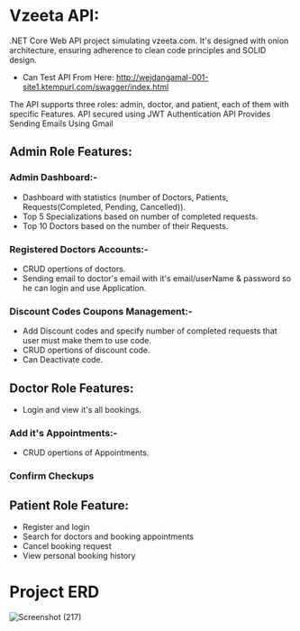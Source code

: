 # Vzeeta API:
.NET Core Web API project simulating vzeeta.com. It's designed with onion architecture, ensuring adherence to clean code principles and SOLID design.

- Can Test API From Here: http://wejdangamal-001-site1.ktempurl.com/swagger/index.html
  
The API supports three roles: admin, doctor, and patient, each of them with specific Features.
API secured using JWT Authentication
API Provides Sending Emails Using Gmail
## Admin Role Features:
### Admin Dashboard:-
- Dashboard with statistics (number of Doctors, Patients, Requests(Completed, Pending, Cancelled)).
- Top 5 Specializations based on number of completed requests.
- Top 10 Doctors based on the number of their Requests.
### Registered Doctors Accounts:-
- CRUD opertions of doctors.
- Sending email to doctor's email with it's email/userName & password so he can login and use Application.
### Discount Codes Coupons Management:-
- Add Discount codes and specify number of completed requests that user must make them to use code.
- CRUD opertions of discount code.
- Can Deactivate code.
## Doctor Role Features:
- Login and view it's all bookings.
### Add it's Appointments:-
- CRUD opertions of Appointments.
### Confirm Checkups
## Patient Role Feature:
- Register and login
- Search for doctors and booking appointments
- Cancel booking request
- View personal booking history
# Project ERD
![Screenshot (217)](https://github.com/wejdangamal/Vzeeta_API/assets/73383355/1556932b-20d7-4cf0-aa05-8d7dc7d39738)

